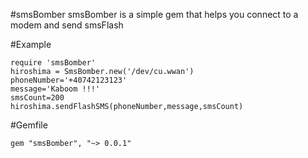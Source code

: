 #smsBomber
smsBomber is a simple gem that helps you connect to a modem and send smsFlash

#Example
````
require 'smsBomber'
hiroshima = SmsBomber.new('/dev/cu.wwan')
phoneNumber='+40742123123'
message='Kaboom !!!'
smsCount=200
hiroshima.sendFlashSMS(phoneNumber,message,smsCount)
````
#Gemfile
````
gem "smsBomber", "~> 0.0.1"
````